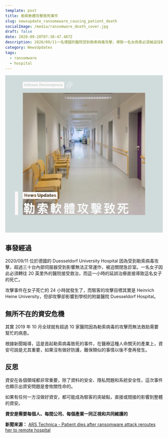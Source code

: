 ```yaml
---
template: post
title: 勒索軟體攻擊致死事件
slug: newsupdate_ransomeware_causing_patient_death
socialImage: /media/ransomware_death_cover.jpg
draft: false
date: 2020-09-20T07:38:47.487Z
description: 2020/09/11一名德國的醫院受到勒索病毒攻擊，導致一名女病患必須被送往較遠的醫院接受治療，這一小時的延誤治療直接導致這名女子的死亡。
category: NewsUpdates
tags:
  - ransomware
  - hospital
---
```


![](/media/ransomware_death_cover.jpg)

## 事發經過

2020/09/11 位於德國的 Duesseldorf University Hospital 因為受到勒索病毒攻擊，超過三十台內部伺服器受到影響無法正常運作，被迫關閉急診室。一名女子因此必須轉往 20 英里外的醫院接受救治，而這一小時的延誤治療直接導致這名女子的死亡。

攻擊事件在女子死亡的 24 小時就發生了，而駭客的攻擊目標其實是 Heinrich Heine University，但卻攻擊卻影響到學校的附屬醫院 Duesseldorf Hospital。

## 無所不在的資安危機

其實 2019 年 10 月全球就有超過 10 家醫院因為勒索病毒的攻擊而無法救助需要幫忙的病患。

根據新聞報導，這是首起勒索病毒致死的事件，在醫療這種人命關天的產業上，資安可說是尤其重要，如果沒有做好防護，難保類似的事情以後不會再發生。

## 反思

資安在各個領域都非常重要，除了資料的安全、隱私問題和系統安全性，這次事件也顯示出資安問題是會攸關性命的。

如果有任何一方沒做好資安，都可能成為駭客的突破點，直接或間接的影響到整體的資安。

**資安是需要每個人、每間公司、每個產業一同正視和共同維護的**

**新聞來源：** [ARS Technica - Patient dies after ransomware attack reroutes her to remote hospital](https://arstechnica.com/information-technology/2020/09/patient-dies-after-ransomware-attack-reroutes-her-to-remote-hospital/)
